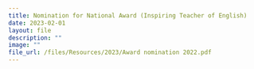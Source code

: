 ```yaml
---
title: Nomination for National Award (Inspiring Teacher of English)
date: 2023-02-01
layout: file
description: ""
image: ""
file_url: /files/Resources/2023/Award nomination 2022.pdf
---
```

